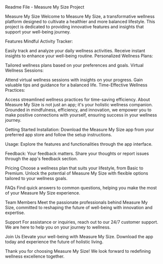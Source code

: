 Readme File - Measure My Size Project

Measure My Size
Welcome to Measure My Size, a transformative wellness platform designed to cultivate a healthier and more balanced lifestyle. This project is dedicated to providing innovative features and insights that support your well-being journey.

Features
Mindful Activity Tracker:

Easily track and analyze your daily wellness activities.
Receive instant insights to enhance your well-being routine.
Personalized Wellness Plans:

Tailored wellness plans based on your preferences and goals.
Virtual Wellness Sessions:

Attend virtual wellness sessions with insights on your progress.
Gain valuable tips and guidance for a balanced life.
Time-Effective Wellness Practices:

Access streamlined wellness practices for time-saving efficiency.
About
Measure My Size is not just an app; it's your holistic wellness companion. Grounded in mindfulness, efficiency, and innovation, we empower you to make positive connections with yourself, ensuring success in your wellness journey.

Getting Started
Installation:
Download the Measure My Size app from your preferred app store and follow the setup instructions.

Usage:
Explore the features and functionalities through the app interface.

Feedback:
Your feedback matters. Share your thoughts or report issues through the app's feedback section.

Pricing
Choose a wellness plan that suits your lifestyle, from Basic to Premium. Unlock the potential of Measure My Size with flexible options tailored to your wellness goals.

FAQs
Find quick answers to common questions, helping you make the most of your Measure My Size experience.

Team Members
Meet the passionate professionals behind Measure My Size, committed to reshaping the future of well-being with innovation and expertise.

Support
For assistance or inquiries, reach out to our 24/7 customer support. We are here to help you on your journey to wellness.

Join Us
Elevate your well-being with Measure My Size. Download the app today and experience the future of holistic living.

Thank you for choosing Measure My Size! We look forward to redefining wellness excellence together.